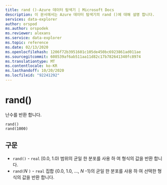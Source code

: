 ```yaml
---
title: rand ()-Azure 데이터 탐색기 | Microsoft Docs
description: 이 문서에서는 Azure 데이터 탐색기의 rand ()에 대해 설명 합니다.
services: data-explorer
author: orspod
ms.author: orspodek
ms.reviewer: alexans
ms.service: data-explorer
ms.topic: reference
ms.date: 02/13/2020
ms.openlocfilehash: 1206f72b3951601c105de450bc6923861ad011ae
ms.sourcegitcommit: 608539af6ab511aa11d82c17b782641340fc8974
ms.translationtype: MT
ms.contentlocale: ko-KR
ms.lasthandoff: 10/20/2020
ms.locfileid: "92241292"
---
```

# <a name="rand"></a>rand()

난수를 반환 합니다.

```kusto
rand()
rand(1000)
```

## <a name="syntax"></a>구문

* `rand()` - `real` [0.0, 1.0) 범위의 균일 한 분포를 사용 하 여 형식의 값을 반환 합니다.
* `rand(`*N* `)` - `real` 집합 {0.0, 1.0, ..., *N* -1}의 균일 한 분포를 사용 하 여 선택한 형식의 값을 반환 합니다.